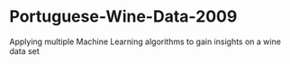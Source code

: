 # Portuguese-Wine-Data-2009
Applying multiple Machine Learning algorithms to gain insights on a wine data set
